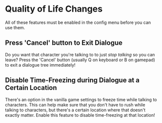 # Quality of Life Changes
All of these features must be enabled in the config menu before you can use them.
## Press 'Cancel' button to Exit Dialogue
Do you want that character you're talking to to just *stop talking* so you can leave? Press the 'Cancel' button (usually Q on keyboard or B on gamepad) to exit a dialogue tree immediately!

## Disable Time-Freezing during Dialogue at a Certain Location
There's an option in the vanilla game settings to freeze time while talking to characters. This can help make sure that you don't have to rush while talking to characters, but there's a certain location where that doesn't exactly matter. Enable this feature to disable time-freezing at that location!
